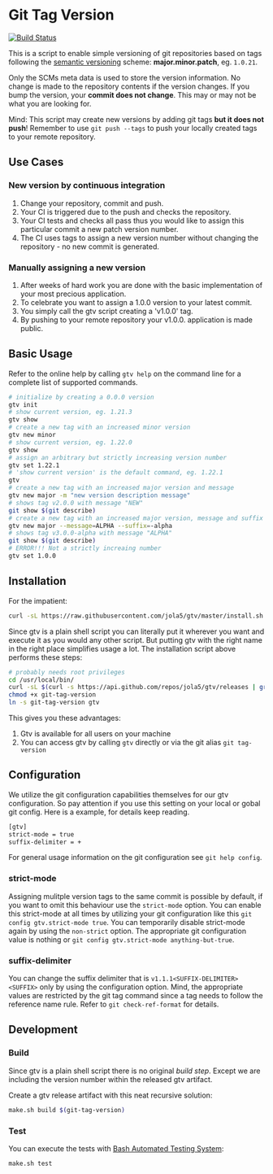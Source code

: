 # Git Tag Version

[![Build Status](https://travis-ci.org/jola5/gtv.svg?branch=master)](https://travis-ci.org/jola5/gtv)

This is a script to enable simple versioning of git repositories based on tags following the [semantic versioning](http://semver.org/) scheme: **major.minor.patch**, eg. `1.0.21`.

Only the SCMs meta data is used to store the version information. No change is made to the repository contents if the version changes. If you bump the version, your **commit does not change**.
This may or may not be what you are looking for.

Mind: This script may create new versions by adding git tags **but it does not push**! Remember to use ```git push --tags``` to push your locally created tags to your remote repository.

## Use Cases

### New version by continuous integration

1. Change your repository, commit and push.
1. Your CI is triggered due to the push and checks the repository.
1. Your CI tests and checks all pass thus you would like to assign this particular commit a new patch version number.
1. The CI uses tags to assign a new version number without changing the repository - no new commit is generated.

### Manually assigning a new version

1. After weeks of hard work you are done with the basic implementation of your most precious application.
1. To celebrate you want to assign a 1.0.0 version to your latest commit.
1. You simply call the gtv script creating a 'v1.0.0' tag.
1. By pushing to your remote repository your v1.0.0. application is made public.

## Basic Usage

Refer to the online help by calling ```gtv help``` on the command line for a complete list of supported commands.

``` bash
# initialize by creating a 0.0.0 version
gtv init
# show current version, eg. 1.21.3
gtv show
# create a new tag with an increased minor version
gtv new minor
# show current version, eg. 1.22.0
gtv show
# assign an arbitrary but strictly increasing version number
gtv set 1.22.1
# 'show current version' is the default command, eg. 1.22.1
gtv
# create a new tag with an increased major version and message
gtv new major -m "new version description message"
# shows tag v2.0.0 with message "NEW"
git show $(git describe)
# create a new tag with an increased major version, message and suffix
gtv new major --message=ALPHA --suffix=-alpha
# shows tag v3.0.0-alpha with message "ALPHA"
git show $(git describe)
# ERROR!!! Not a strictly increaing number
gtv set 1.0.0
```

## Installation

For the impatient:

```bash
curl -sL https://raw.githubusercontent.com/jola5/gtv/master/install.sh | sudo bash -
```

Since gtv is a plain shell script you can literally put it wherever you want and execute it as you would any other script. But putting gtv with the right name in the right place simplifies usage a lot. The installation script above performs these steps:

```bash
# probably needs root privileges
cd /usr/local/bin/
curl -sL $(curl -s https://api.github.com/repos/jola5/gtv/releases | grep browser_download_url | head -n 1 | cut -d '"' -f 4) --output git-tag-version
chmod +x git-tag-version
ln -s git-tag-version gtv
```

This gives you these advantages:
1. Gtv is available for all users on your machine
1. You can access gtv by calling `gtv` directly or via the git alias `git tag-version`

## Configuration

We utilize the git configuration capabilities themselves for our gtv configuration. So pay attention if you
use this setting on your local or gobal git config. Here is a example, for details keep reading.

```bash
[gtv]
strict-mode = true
suffix-delimiter = +
```
For general usage information on the git configuration see `git help config`.

### strict-mode
Assigning mulitple version tags to the same commit is possible by default, if you want to omit this behaviour use the `strict-mode` option. You can enable this strict-mode at all times by utilizing your git configuration like this `git config gtv.strict-mode true`. You can temporarily disable strict-mode again by using the `non-strict` option. The appropriate git configuration value is nothing or `git config gtv.strict-mode anything-but-true`.

### suffix-delimiter
You can change the suffix delimiter that is `v1.1.1<SUFFIX-DELIMITER><SUFFIX>` only by using the configuration option. Mind, the appropriate values are restricted by the git tag command since a tag needs to follow the reference name rule. Refer to `git check-ref-format` for details. 

## Development

### Build

Since gtv is a plain shell script there is no original *build step*. Except we are including the version number within the released gtv artifact.

Create a gtv release artifact with this neat recursive solution:

```bash
make.sh build $(git-tag-version)
```

### Test

You can execute the tests with [Bash Automated Testing System](https://github.com/sstephenson/bats):

``` bash
make.sh test
```
